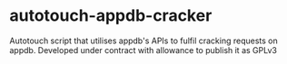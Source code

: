 # autotouch-appdb-cracker
Autotouch script that utilises appdb's APIs to fulfil cracking requests on appdb. Developed under contract with allowance to publish it as GPLv3
